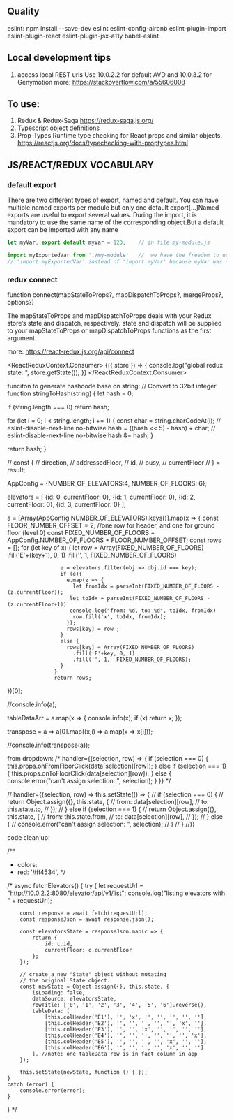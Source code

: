 

## Quality
eslint:
npm install --save-dev eslint eslint-config-airbnb eslint-plugin-import eslint-plugin-react eslint-plugin-jsx-a11y babel-eslint



## Local development tips
1. access local REST urls
   Use 10.0.2.2 for default AVD and 10.0.3.2 for Genymotion
   more: https://stackoverflow.com/a/55606008


## To use:
1. Redux & Redux-Saga
https://redux-saga.js.org/
2. Typescript object definitions
3. Prop-Types
   Runtime type checking for React props and similar objects.
   https://reactjs.org/docs/typechecking-with-proptypes.html



## JS/REACT/REDUX VOCABULARY
### default export
There are two different types of export, named and default. You can have multiple
named exports per module but only one default export[...]Named exports are useful
to export several values. During the import, it is mandatory to use the same name
of the corresponding object.But a default export can be imported with any name

```js
let myVar; export default myVar = 123;    // in file my-module.js

import myExportedVar from './my-module'   //  we have the freedom to use
// 'import myExportedVar' instead of 'import myVar' because myVar was defined as default export
```

### redux connect
function connect(mapStateToProps?, mapDispatchToProps?, mergeProps?, options?)

The mapStateToProps and mapDispatchToProps deals with your Redux store’s state
and dispatch, respectively. state and dispatch will be supplied to your
mapStateToProps or mapDispatchToProps functions as the first argument.

more: https://react-redux.js.org/api/connect


 <ReactReduxContext.Consumer>
    {({ store }) => {
        console.log("global redux state: ", store.getState());
    }}
</ReactReduxContext.Consumer>


funciton to generate hashcode base on string:
// Convert to 32bit integer
function stringToHash(string) {
  let hash = 0;

  if (string.length === 0) return hash;

  for (let i = 0; i < string.length; i += 1) {
    const char = string.charCodeAt(i);
    // eslint-disable-next-line no-bitwise
    hash = ((hash << 5) - hash) + char;
    // eslint-disable-next-line no-bitwise
    hash &= hash;
  }

  return hash;
}


// const {
//     direction,
//     addressedFloor,
//     id,
//     busy,
//     currentFloor
// } = result;


   AppConfig = {NUMBER_OF_ELEVATORS:4,
                NUMBER_OF_FLOORS: 6};

   elevators = [
     {id: 0, currentFloor: 0},
     {id: 1, currentFloor: 0},
     {id: 2, currentFloor: 0},
     {id: 3, currentFloor: 0}
   ];

   a = [Array(AppConfig.NUMBER_OF_ELEVATORS).keys()].map(x => {
     const FLOOR_NUMBER_OFFSET = 2; //one row for header, and one for ground floor (level 0)
                   const FIXED_NUMBER_OF_FLOORS = AppConfig.NUMBER_OF_FLOORS + FLOOR_NUMBER_OFFSET;
                   const rows = [];
                   for (let key of x) {
                     let row = Array(FIXED_NUMBER_OF_FLOORS)
                       .fill('E'+(key+1), 0, 1)
                       .fill('', 1,  FIXED_NUMBER_OF_FLOORS)

                     e = elevators.filter(obj => obj.id === key);
                     if (e){
                       e.map(z => {
                         let fromIdx = parseInt(FIXED_NUMBER_OF_FLOORS - (z.currentFloor));
                        let toIdx = parseInt(FIXED_NUMBER_OF_FLOORS - (z.currentFloor+1))
                        console.log("from: %d, to: %d", toIdx, fromIdx)
                         row.fill('x', toIdx, fromIdx);
                       });
                       rows[key] = row ;
                     }
                     else {
                       rows[key] = Array(FIXED_NUMBER_OF_FLOORS)
                         .fill('F'+key, 0, 1)
                         .fill('', 1,  FIXED_NUMBER_OF_FLOORS);
                     }
                   }
                   return rows;
   })[0];


   //console.info(a);

   tableDataArr = a.map(x => {
     console.info(x);
     if (x)
     return x;
   });

   transpose = a => a[0].map((x,i) => a.map(x => x[i]));

   //console.info(transpose(a));



from dropdown:
/*  handler={(selection, row) => {
if (selection === 0) {
  this.props.onFromFloorClick(data[selection][row]);
} else if (selection === 1) {
  this.props.onToFloorClick(data[selection][row]);
}
else {
  console.error("can't assign selection: ", selection);
}
}} */

// handler={(selection, row) => this.setState(() => {
//   if (selection === 0) {
//     return Object.assign({}, this.state, {
//       from: data[selection][row],
//       to: this.state.to,
//     });
//   } else if (selection === 1) {
//     return Object.assign({}, this.state, {
//       from: this.state.from,
//       to: data[selection][row],
//     });
//   } else {
//     console.error("can't assign selection: ", selection);
//   }
// }
//)}

code clean up:

/**
 * colors:
 * red: '#ff4534',
 */


/*
async fetchElevators() {
    try {
        let requestUrl = "http://10.0.2.2:8080/elevator/api/v1/list";
        console.log("listing elevators with " + requestUrl);

        const response = await fetch(requestUrl);
        const responseJson = await response.json();

        const elevatorsState = responseJson.map(c => {
            return {
                id: c.id,
                currentFloor: c.currentFloor
            };
        });

        // create a new "State" object without mutating
        // the original State object.
        const newState = Object.assign({}, this.state, {
            isLoading: false,
            dataSource: elevatorsState,
            rowTitle: ['0', '1', '2', '3', '4', '5', '6'].reverse(),
            tableData: [
                [this.colHeader('E1'), '', 'x', '', '', '', '', ''],
                [this.colHeader('E2'), '', '', '', '', '', 'x', ''],
                [this.colHeader('E3'), '', '', 'x', '', '', '', ''],
                [this.colHeader('E4'), '', '', '', '', '', '', 'x'],
                [this.colHeader('E5'), '', '', '', '', 'x', '', ''],
                [this.colHeader('E6'), '', '', '', '', 'x', '', '']
            ], //note: one tableData row is in fact column in app
        });

        this.setState(newState, function () { });
    }
    catch (error) {
        console.error(error);
    }
} */
